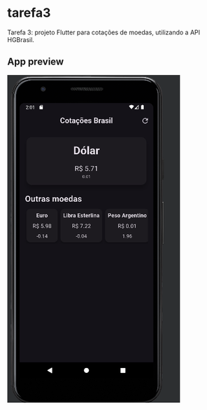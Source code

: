 # tarefa3

Tarefa 3: projeto Flutter para cotações de moedas, utilizando a API HGBrasil.

## App preview

![Demonstração do Projeto](assets/print.PNG)
